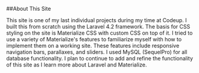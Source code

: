##About This Site

This site is one of my last individual projects during my time at Codeup. I built this from scratch using the Laravel 4.2 framework. The basis for CSS styling on the site is Materialize CSS with custom CSS on top of it. I tried to use a variety of Materialize's features to familiarize myself with how to implement them on a working site. These features include responsive navigation bars, parallaxes, and sliders. I used MySQL (SequelPro) for all database functionality. I plan to continue to add and refine the functionality of this site as I learn more about Laravel and Materialize.